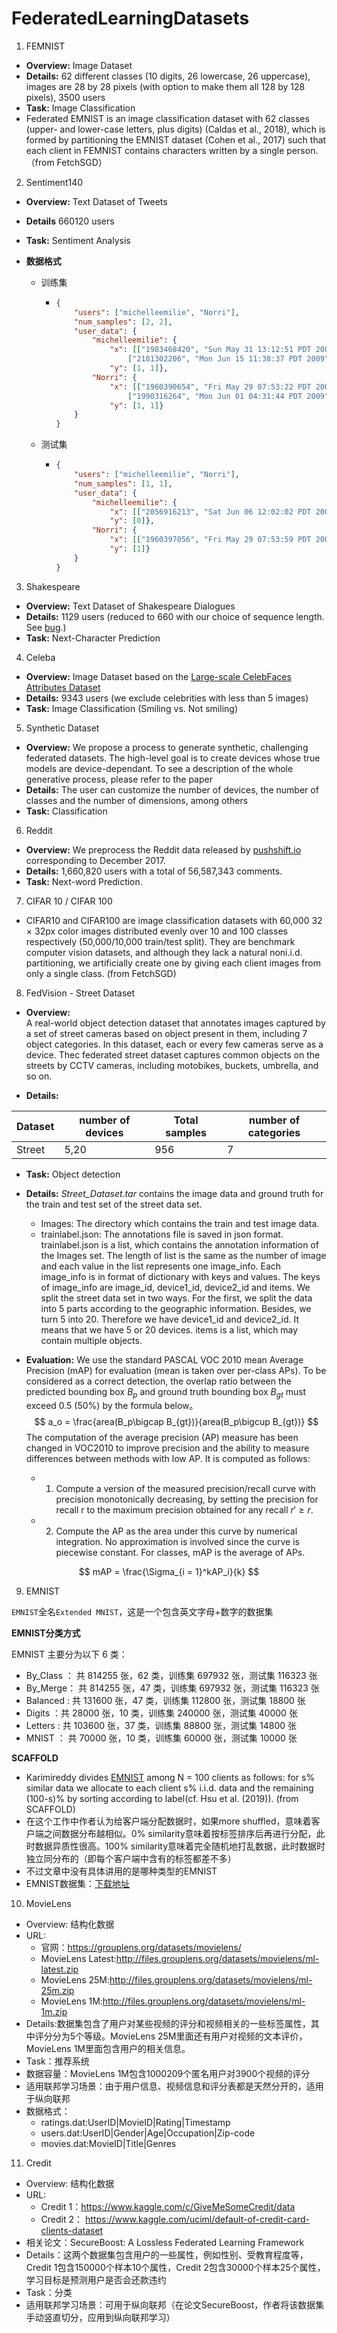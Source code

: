 # FederatedLearningDatasets

1. FEMNIST

  * **Overview:** Image Dataset
  * **Details:** 62 different classes (10 digits, 26 lowercase, 26 uppercase), images are 28 by 28 pixels (with option to make them all 128 by 128 pixels), 3500 users
  * **Task:** Image Classification
  * Federated EMNIST is an image classification dataset with 62 classes (upper- and lower-case letters, plus digits) (Caldas et al., 2018), which is formed by partitioning the EMNIST dataset (Cohen et al., 2017) such that each client in FEMNIST contains characters written by a single person. （from FetchSGD）




2. Sentiment140

  * **Overview:** Text Dataset of Tweets

  * **Details** 660120 users

  * **Task:** Sentiment Analysis

  * **数据格式**

      * 训练集

          * ```json
            {
                "users": ["michelleemilie", "Norri"],
                "num_samples": [2, 2],
                "user_data": {
                    "michelleemilie": {
                        "x": [["1983468420", "Sun May 31 13:12:51 PDT 2009", "NO_QUERY", "michelleemilie", "Headache, but I'll fix that soon. Leaving in about an hour ", "training"], 
                            ["2181302206", "Mon Jun 15 11:38:37 PDT 2009", "NO_QUERY", "michelleemilie", "http://twitpic.com/7hcjq - Ice Age 3! I cant wait to see that movie ", "training"]],
                        "y": [1, 1]},
                    "Norri": {
                        "x": [["1960390654", "Fri May 29 07:53:22 PDT 2009", "NO_QUERY", "Norri", "Just learned the first 30 seconds of Satriani's &quot;Ten Words&quot; by ear. Took me over an hour. I sure hope this gets easier as I go along ", "training"], 
                            ["1990316264", "Mon Jun 01 04:31:44 PDT 2009", "NO_QUERY", "Norri", "Fingers are freezing, time for my hobo gloves ", "training"]], 
                        "y": [1, 1]}
                }  
            }
            ```

    * 测试集

      * ```json
        {
            "users": ["michelleemilie", "Norri"],
            "num_samples": [1, 1],
            "user_data": {
                "michelleemilie": {
                    "x": [["2056916213", "Sat Jun 06 12:02:02 PDT 2009", "NO_QUERY", "michelleemilie", "I've got a damn headache  wtf.", "training"]],
                    "y": [0]},
                "Norri": {
                    "x": [["1960397056", "Fri May 29 07:53:59 PDT 2009", "NO_QUERY", "Norri", "@robzonenet Always a pleasure ", "training"]],
                    "y": [1]}
            }  
        }
        ```

        



3. Shakespeare

  * **Overview:** Text Dataset of Shakespeare Dialogues
  * **Details:** 1129 users (reduced to 660 with our choice of sequence length. See [bug](https://github.com/TalwalkarLab/leaf/issues/19).)
  * **Task:** Next-Character Prediction

4. Celeba

  * **Overview:** Image Dataset based on the [Large-scale CelebFaces Attributes Dataset](http://mmlab.ie.cuhk.edu.hk/projects/CelebA.html)
  * **Details:** 9343 users (we exclude celebrities with less than 5 images)
  * **Task:** Image Classification (Smiling vs. Not smiling)

5. Synthetic Dataset

  * **Overview:** We propose a process to generate synthetic, challenging federated datasets. The high-level goal is to create devices whose true models are device-dependant. To see a description of the whole generative process, please refer to the paper
  * **Details:** The user can customize the number of devices, the number of classes and the number of dimensions, among others
  * **Task:** Classification

6. Reddit

  * **Overview:** We preprocess the Reddit data released by [pushshift.io](https://files.pushshift.io/reddit/) corresponding to December 2017.
  * **Details:** 1,660,820 users with a total of 56,587,343 comments. 
  * **Task:** Next-word Prediction.

7. CIFAR 10 / CIFAR 100

- CIFAR10 and CIFAR100 are image classification datasets with 60,000 32 × 32px color images distributed evenly over 10 and 100 classes respectively (50,000/10,000 train/test split). They are benchmark computer vision datasets, and although they lack a natural noni.i.d. partitioning, we artificially create one by giving each client images from only a single class.  (from FetchSGD)

8. FedVision - Street Dataset

* **Overview:**  
A real-world object detection dataset that annotates images captured by a set of street cameras based on object present in them, including 7 object categories. In this dataset, each or every few cameras serve as a device. Thec federated street dataset captures common objects on the streets by CCTV cameras, including motobikes, buckets, umbrella, and so on.

* **Details:** 

|  Dataset |  number of devices | Total samples | number of categories|
|  ----  | ----  |  ----  | ----  |
| Street | 5,20| 956| 7|

* **Task:**  Object detection

* **Details:** *Street_Dataset.tar* contains the image data and ground truth for the train and test set of the street data set.

  * Images: The directory which contains the train and test image data.
  * trainlabel.json: The annotations file is saved in json format. trainlabel.json is a list, which contains the annotation information of the Images set. The length of list is the same as the number of image and each value in the list represents one image_info. Each image_info is in format of dictionary with keys and values. The keys of image_info are image_id, device1_id, device2_id and items. We split the street data set in two ways. For the first, we split the data into 5 parts according to the geographic information. Besides, we turn 5 into 20. Therefore we have device1_id and device2_id. It means that we have 5 or 20 devices. items is a list, which may contain multiple objects.

* **Evaluation:**
We use the standard PASCAL VOC 2010 mean Average Precision (mAP) for evaluation (mean is taken over per-class APs).
To be considered as a correct detection, the overlap ratio  between the predicted bounding box $B_p$  and ground truth bounding box $B_{gt}$ must exceed 0.5 (50%) by the formula below。
$$
    a_o = \frac{area(B_p\bigcap B_{gt})}{area(B_p\bigcup B_{gt})}
$$
The computation of the average precision (AP) measure has been changed in VOC2010 to improve precision and the ability to measure differences between methods with low AP. It is computed as follows:
  * 1. Compute a version of the measured precision/recall curve with precision monotonically decreasing, by setting the precision for recall r to the maximum precision obtained for any recall $r' \ge r$.
  * 2. Compute the AP as the area under this curve by numerical integration. No approximation is involved since the curve is piecewise constant. For  classes, mAP is the average of APs.

$$
  mAP = \frac{\Sigma_{i = 1}^kAP_i}{k}
$$

9. EMNIST

`EMNIST`全名`Extended MNIST`，这是一个包含英文字母+数字的数据集

**EMNIST分类方式**

EMNIST 主要分为以下 6 类：

- By_Class ： 共 814255 张，62 类，训练集 697932 张，测试集 116323 张
- By_Merge： 共 814255 张，47 类，训练集 697932 张，测试集 116323 张
- Balanced : 共 131600 张，47 类，训练集 112800 张，测试集 18800 张
- Digits ：共 28000 张，10 类，训练集 240000 张，测试集 40000 张
- Letters : 共 103600 张，37 类，训练集 88800 张，测试集 14800 张
- MNIST ： 共 70000 张，10 类，训练集 60000 张，测试集 10000 张

**SCAFFOLD**

  * Karimireddy divides [EMNIST](https://arxiv.org/abs/1702.05373v1) among N = 100 clients as follows: for s% similar data we allocate to each client s% i.i.d. data and the remaining (100-s)% by sorting according to label(cf. Hsu et al. (2019)). (from SCAFFOLD) 
  * 在这个工作中作者认为给客户端分配数据时，如果more shuffled，意味着客户端之间数据分布越相似。0% similarity意味着按标签排序后再进行分配，此时数据异质性很高。100% similarity意味着完全随机地打乱数据，此时数据时独立同分布的（即每个客户端中含有的标签都差不多）
  * 不过文章中没有具体讲用的是哪种类型的EMNIST
  * EMNIST数据集：[下载地址](https://www.westernsydney.edu.au/bens/home/reproducible_research/emnist)




10. MovieLens
* Overview: 结构化数据
* URL:
  * 官网：https://grouplens.org/datasets/movielens/
  * MovieLens Latest:http://files.grouplens.org/datasets/movielens/ml-latest.zip
  * MovieLens 25M:http://files.grouplens.org/datasets/movielens/ml-25m.zip
  * MovieLens 1M:http://files.grouplens.org/datasets/movielens/ml-1m.zip
* Details:数据集包含了用户对某些视频的评分和视频相关的一些标签属性，其中评分分为5个等级。MovieLens 25M里面还有用户对视频的文本评价，MovieLens 1M里面包含用户的相关信息。
* Task：推荐系统
* 数据容量：MovieLens 1M包含1000209个匿名用户对3900个视频的评分
* 适用联邦学习场景：由于用户信息、视频信息和评分表都是天然分开的，适用于纵向联邦
* 数据格式：
  * ratings.dat:UserID|MovieID|Rating|Timestamp
  * users.dat:UserID|Gender|Age|Occupation|Zip-code
  * movies.dat:MovieID|Title|Genres



11. Credit
* Overview: 结构化数据
* URL:
  * Credit 1：https://www.kaggle.com/c/GiveMeSomeCredit/data
  * Credit 2： https://www.kaggle.com/uciml/default-of-credit-card-clients-dataset
* 相关论文：SecureBoost: A Lossless Federated Learning Framework
* Details：这两个数据集包含用户的一些属性，例如性别、受教育程度等，Credit 1包含150000个样本10个属性，Credit 2包含30000个样本25个属性，学习目标是预测用户是否会还款违约
* Task：分类
* 适用联邦学习场景：可用于纵向联邦（在论文SecureBoost，作者将该数据集手动竖直切分，应用到纵向联邦学习）
